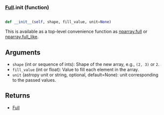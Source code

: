 ### [Full](Full.md).__init__ (function)


```py

def __init__(self, shape, fill_value, unit=None)

```



This is available as a top-level convenience function as [nparray.full](nparray.full.md)
or [nparray.full_like](nparray.full_like.md).

Arguments
------------
* `shape` (int or sequence of ints): Shape of the new array, e.g.,
    ``(2, 3)`` or ``2``.
* `fill_value` (int or float): Value to fill each element in the array.
* `unit` (astropy unit or string, optional, default=None): unit
  corresponding to the passed values.

Returns
-----------
* [Full](Full.md)

